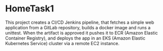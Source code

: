 # HomeTask1
This project creates a CI/CD Jenkins pipeline, that fetches a simple web application from a GitLab repository, builds a docker image and runs a unittest.
When the artifact is approved it pushes it to ECR (Amazon Elastic Container Registry), and deploys the app in an EKS (Amazon Elastic Kubernetes Service) cluster via a remote EC2 instance.
